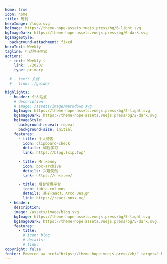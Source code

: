 ```yaml
---
home: true
icon: home
title: 周刊
heroImage: /logo.svg
bgImage: https://theme-hope-assets.vuejs.press/bg/6-light.svg
bgImageDark: https://theme-hope-assets.vuejs.press/bg/6-dark.svg
bgImageStyle:
  background-attachment: fixed
heroText: Weekly
tagline: 行动胜于空谈
actions:
  - text: Weekly 💡
    link: ./2023/
    type: primary

  # - text: 文档
  #   link: ./guide/

highlights:
  - header: 个人站点
    # description: 
    # image: /assets/image/markdown.svg
    bgImage: https://theme-hope-assets.vuejs.press/bg/2-light.svg
    bgImageDark: https://theme-hope-assets.vuejs.press/bg/2-dark.svg
    bgImageStyle:
      background-repeat: repeat
      background-size: initial
    features:
      - title: 个人博客
        icon: clipboard-check
        details: 编程学习
        link: https://blog.lxip.top/

      - title: Mr.keney
        icon: box-archive
        details: 兴趣使然
        link: https://nnxx.me/

      - title: 后台管理平台
        icon: table-columns
        details: 基于React、Arco Design
        link: https://react.nnxx.me/
  - header: 
    description: 
    image: /assets/image/blog.svg
    bgImage: https://theme-hope-assets.vuejs.press/bg/5-light.svg
    bgImageDark: https://theme-hope-assets.vuejs.press/bg/5-dark.svg
    features:
      - title:
        # icon: blog
        # details: 
        # link: 
copyright: false
footer: Powered <a href="https://theme-hope.vuejs.press/zh/" target="_blank">VuePress Theme Hope</a> | MIT 协议, © 2023-present Mr.keney
---
```


